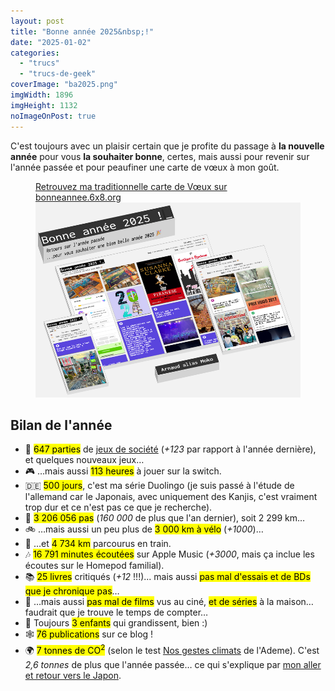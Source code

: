 ```yaml
---
layout: post
title: "Bonne année 2025&nbsp;!"
date: "2025-01-02"
categories: 
  - "trucs"
  - "trucs-de-geek"
coverImage: "ba2025.png"
imgWidth: 1896
imgHeight: 1132
noImageOnPost: true
---
```


C'est toujours avec un plaisir certain que je profite du passage à **la nouvelle année** pour vous **la souhaiter bonne**, certes, mais aussi pour revenir sur l'année passée et pour peaufiner une carte de vœux à mon goût.

<figure class="center">
  <figcaption>
    <a href="https://bonneannee.6x8.org">Retrouvez ma traditionnelle carte de Vœux sur bonneannee.6x8.org</a>
  </figcaption>
  <a href="https://bonneannee.6x8.org"><img src="/images/2025/01/ba2025.png" alt="visuel de ma carte de Vœux" width="512" height="312"></a>
</figure>

## Bilan de l'année

- <span role="img" aria-hidden=true>🎲</span> <mark>647&nbsp;parties</mark> de <a href="/2025/01/bilan-ludique-2024/">jeux de société</a> (<em>+123</em> par rapport à l'année dernière), et quelques nouveaux jeux…
- <span role="img" aria-hidden=true>🎮</span> …mais aussi <mark>113&nbsp;heures</mark> à jouer sur la switch.
- <span role="img" aria-hidden=true>🇩🇪</span> <mark>500&nbsp;jours</mark>, c'est ma série Duolingo (je suis passé à l'étude de l'allemand car le Japonais, avec uniquement des Kanjis, c'est vraiment trop dur et ce n'est pas ce que je recherche).
- <span role="img" aria-hidden=true>🚶</span> <mark>3&nbsp;206&nbsp;056&nbsp;pas</mark> (<em>160&nbsp;000</em> de plus que l'an dernier), soit 2&nbsp;299&nbsp;<abbr>km</abbr>…
- <span role="img" aria-hidden=true>🚲</span> …mais aussi un peu plus de <mark>3&nbsp;000&nbsp;<abbr>km</abbr> à vélo</mark> (<em>+1000</em>)…
- <span role="img" aria-hidden=true>🚄</span> …et <mark>4&nbsp;734&nbsp;<abbr>km</abbr></mark> parcourus en train.
- <span role="img" aria-hidden=true>🎶</span> <mark>16&nbsp;791&nbsp;minutes écoutées</mark> sur <span lang="en">Apple Music</span> (<em>+3000</em>, mais ça inclue les écoutes sur le <span lang="en">Homepod</span> familial).
- <span role="img" aria-hidden=true>📚</span> <mark>25&nbsp;livres</mark> critiqués (<em>+12</em>&nbsp;!!!)... mais aussi <mark>pas mal d'essais et de <abbr>BDs</abbr> que je chronique pas</mark>…
- <span role="img" aria-hidden=true>🎦</span> …mais aussi <mark>pas mal de films</mark> vus au ciné, <mark>et de séries</mark> à la maison… faudrait que je trouve le temps de compter…
- <span role="img" aria-hidden=true>🧒</span> Toujours <mark>3&nbsp;enfants</mark> qui grandissent, bien :)
- <span role="img" aria-hidden=true>🕸️</span> <mark>76 publications</mark> sur ce blog&nbsp;!
- <span role="img" aria-hidden=true>🌍</span> <mark>7 tonnes de <abbr>CO<sup>2</sup></abbr></mark> (selon le test <a href="https://nosgestesclimat.fr/simulateur/bilan">Nos gestes climats</a> de l'Ademe). C'est <em>2,6&nbsp;tonnes</em> de plus que l'année passée… ce qui s'explique par <a href="/2024/05/japan-trip/">mon aller et retour vers le Japon</a>.
